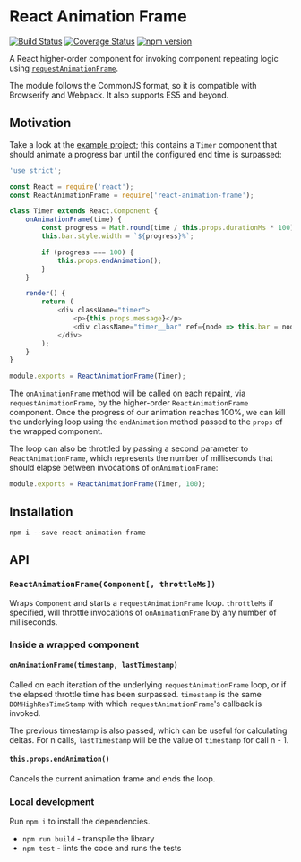 # React Animation Frame

[![Build Status](https://travis-ci.org/jamesseanwright/react-animation-frame.svg?branch=master)](https://travis-ci.org/jamesseanwright/react-animation-frame) [![Coverage Status](https://coveralls.io/repos/github/jamesseanwright/react-animation-frame/badge.svg?branch=master)](https://coveralls.io/github/jamesseanwright/react-animation-frame?branch=master)
[![npm version](https://badge.fury.io/js/react-animation-frame.svg)](https://www.npmjs.com/package/react-animation-frame)


A React higher-order component for invoking component repeating logic using [`requestAnimationFrame`](https://developer.mozilla.org/en-US/docs/Web/API/window/requestAnimationFrame).

The module follows the CommonJS format, so it is compatible with Browserify and Webpack. It also supports ES5 and beyond.

## Motivation

Take a look at the [example project](https://github.com/jamesseanwright/react-animation-frame-example); this contains a `Timer` component that should animate a progress bar until the configured end time is surpassed:

```js
'use strict';

const React = require('react');
const ReactAnimationFrame = require('react-animation-frame');

class Timer extends React.Component {
    onAnimationFrame(time) {
        const progress = Math.round(time / this.props.durationMs * 100);
        this.bar.style.width = `${progress}%`;

        if (progress === 100) {
            this.props.endAnimation();
        }
    }

    render() {
        return (
            <div className="timer">
                <p>{this.props.message}</p>
                <div className="timer__bar" ref={node => this.bar = node}></div>
            </div>
        );
    }
}

module.exports = ReactAnimationFrame(Timer);
```

The `onAnimationFrame` method will be called on each repaint, via `requestAnimationFrame`, by the higher-order `ReactAnimationFrame` component. Once the progress of our animation reaches 100%, we can kill the underlying loop using the `endAnimation` method passed to the `props` of the wrapped component.

The loop can also be throttled by passing a second parameter to `ReactAnimationFrame`, which represents the number of milliseconds that should elapse between invocations of `onAnimationFrame`:

```js
module.exports = ReactAnimationFrame(Timer, 100);
```

## Installation

`npm i --save react-animation-frame`


## API

### `ReactAnimationFrame(Component[, throttleMs])`

Wraps `Component` and starts a `requestAnimationFrame` loop. `throttleMs` if specified, will throttle invocations of `onAnimationFrame` by any number of milliseconds.


### Inside a wrapped component

#### `onAnimationFrame(timestamp, lastTimestamp)`

Called on each iteration of the underlying `requestAnimationFrame` loop, or if the elapsed throttle time has been surpassed. `timestamp` is the same `DOMHighResTimeStamp` with which `requestAnimationFrame`'s callback is invoked.

The previous timestamp is also passed, which can be useful for calculating deltas. For n calls, `lastTimestamp` will be the value of `timestamp` for call n - 1.


#### `this.props.endAnimation()`

Cancels the current animation frame and ends the loop.


### Local development

Run `npm i` to install the dependencies.

* `npm run build` - transpile the library
* `npm test` - lints the code and runs the tests
